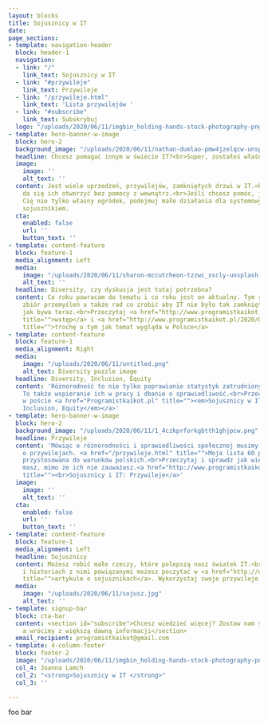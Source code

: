 ```yaml
---
layout: blocks
title: Sojusznicy w IT
date: 
page_sections:
- template: navigation-header
  block: header-1
  navigation:
  - link: "/"
    link_text: Sojusznicy w IT
  - link: "#przywileje"
    link_text: Przywileje
  - link: "/przywileje.html"
    link_text: 'Lista przywilejów '
  - link: "#subscribe"
    link_text: Subskrybuj
  logo: "/uploads/2020/06/11/imgbin_holding-hands-stock-photography-png_de7vvb5s1.png"
- template: hero-banner-w-image
  block: hero-2
  background_image: "/uploads/2020/06/11/nathan-dumlao-pmw4jzelqcw-unsplash2.jpg"
  headline: Chcesz pomagać innym w świecie IT?<br>Super, zostałeś właśnie sojusznikiem
  image:
    image: ''
    alt_text: ''
  content: Jest wiele uprzedzeń, przywilejów, zamkniętych drzwi w IT.<br>Często nie
    da się ich otworzyć bez pomocy z wewnątrz.<br>Jeśli chcesz pomóc, jeśli interesuje
    Cię nie tylko własny ogródek, podejmuj małe działania dla systemowych zmian. Zostań
    sojusznikiem.
  cta:
    enabled: false
    url: ''
    button_text: ''
- template: content-feature
  block: feature-1
  media_alignment: Left
  media:
    image: "/uploads/2020/06/11/sharon-mccutcheon-tzzwc_xscly-unsplash.jpg"
    alt_text: ''
  headline: Diversity, czy dyskusja jest tutaj potrzebna?
  content: Co roku powracam do tematu i co roku jest on aktualny. Tym razem większy
    zbiór przemyśleń a także rad co zrobić aby IT nie było tak zamkniętym środowiskiem
    jak bywa teraz.<br>Przeczytaj <a href="http://www.programistkaikot.pl/2020/06/sojusznicy-w-it-wstep.html"
    title="">wstęp</a> i <a href="http://www.programistkaikot.pl/2020/06/sojusznicy-w-it-czy-naprawde.html"
    title="">trochę o tym jak temat wygląda w Polsce</a>
- template: content-feature
  block: feature-1
  media_alignment: Right
  media:
    image: "/uploads/2020/06/11/untitled.png"
    alt_text: Diversity puzzle image
  headline: Diversity, Inclusion, Equity
  content: 'Różnorodność to nie tylko poprawianie statystyk zatrudnionych pracowników.
    To także wspieranie ich w pracy i dbanie o sprawiedliwość.<br>Przeczytaj więcej
    w poście <a href="Programistkaikot.pl" title=""><em>Sojusznicy w IT: Diversity,
    Inclusion, Equity</em></a>'
- template: hero-banner-w-image
  block: hero-2
  background_image: "/uploads/2020/06/11/1_4czkprforkgbtth1ghjpcw.png"
  headline: Przywileje
  content: 'Mówiąc o różnorodności i sprawiedliwości społecznej musimy też powiedzieć
    o przywilejach. <a href="/przywileje.html" title="">Moja lista 60 przywilejów</a>
    przystosowana do warunków polskich.<br>Przeczytaj i sprawdz jak wiele przywilejów
    masz, mimo że ich nie zauważasz.<a href="http://www.programistkaikot.pl/2020/06/sojusznicy-w-it-przywileje.html"
    title=""><br>Sojusznicy i IT: Przywileje</a>'
  image:
    image: ''
    alt_text: ''
  cta:
    enabled: false
    url: ''
    button_text: ''
- template: content-feature
  block: feature-1
  media_alignment: Left
  headline: Sojusznicy
  content: Możesz robić małe rzeczy, które polepszą nasz światek IT.<br>O typach zachowań
    i historiach z nimi powiązanymi możesz poczytać w <a href="http://www.programistkaikot.pl/2020/06/sojusznicy-w-it-sojusznicy.html"
    title="">artykule o sojusznikach</a>. Wykorzystaj swoje przywileje i zostań sojusznikiem.
  media:
    image: "/uploads/2020/06/11/sojusz.jpg"
    alt_text: ''
- template: signup-bar
  block: cta-bar
  content: <section id="subscribe">Chcesz wiedzieć więcej? Zostaw nam swojego maila,
    a wrócimy z większą dawną informacji</section>
  email_recipient: programistkaikot@gmail.com
- template: 4-column-footer
  block: footer-2
  image: "/uploads/2020/06/11/imgbin_holding-hands-stock-photography-png_de7vvb5s1.png"
  col_4: Joanna Lamch
  col_2: "<strong>Sojusznicy w IT </strong>"
  col_3: ''

---
```

foo bar